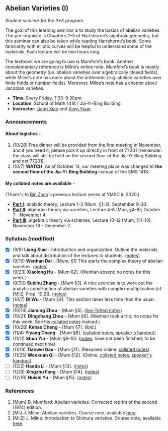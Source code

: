 ## Abelian Varieties (I)

_Student seminar for the 3+X program._

The goal of this learning seminar is to study the basics of abelian varieties. The pre-requisite is Chapters 2–3 of Hartshorne’s algebraic geometry, but this seminar can also be taken while reading Hartshorne’s book. Some familiarity with elliptic curves will be helpful to understand some of the materials. Each lecture will be two hours long. 

The textbook we are going to use is Mumford’s book. Another complementary reference is Milne’s online note. Mumford’s book is mostly about the geometry (i.e. abelian varieties over algebraically closed fields), while Milne’s note has more about the arithmetic (e.g. abelian varieties over finite fields or number fields). Moreover, Milne’s note has a chapter about Jacobian varieties.
- **Time**: Every Friday, 7:30-9:30pm.
- **Location**: School of Math 1418 / Jia-Yi-Bing Building.
- **Instructor**: [Liang Xiao](https://bicmr.pku.edu.cn/~lxiao/index.htm) and [Xinyi Yuan](https://bicmr.pku.edu.cn/~yxy/).

### Announcements

#### About logistics -

1. (10/28) Free dinner will be provided from the first meeting in November, and if you need it, please pick it up directly in front of 77201 (remainder: the class will still be held on the second floor of the Jia-Yi-Bing Building and not 77201).
2. (10/7) **WATCH**: As of October 14, our meeting place was changed to **the second floor of the Jia-Yi-Bing Building** instead of the SMS 1418.

#### My collated notes are available -

(Thank's to [Bin Zhao](https://sites.google.com/site/zhaobinmath/)'s previous lecture series at YMSC in 2020.)

- [**Part I**](././AV(I).pdf): analytic theory, Lecture 1-3 (Mum, §1-3); September 9-30.
- [**Part II**](././AV(II).pdf): algebraic theory via varieties, Lecture 4-8 (Mun, §4-8); October 7 - November 4.
- [**Part III**](././AV(III).pdf): algebraic theory via schemes, Lecture 10-12 (Mum, §11-13); November 18 - December 2.


### Syllabus (modified)

- [x] (9/9) **Liang Xiao** - Introduction and organization. Outline the materials and talk about distribution of the lectures to students. ([notes](././AV0.pdf))
- [x] (9/16) **Wenhan Dai** - [Mum, §1] This starts the complex theory of abelian varieties. ([notes](././AV1.pdf))
- [x] (9/23) **Xiaolong Hu** - [Mum §2]. (Wenhan absent; no notes for this week.)
- [x] (9/30) **Suichu Zhang** - [Mum §3]. A nice exercise is to work out the analytic construction of abelian varieties with complex multiplication (cf. [Mil2, Prop. 10.2]). ([notes](././AV3.pdf))
- [x] (10/7) **Di Wu** - [Mum §4]. This section takes less time than the usual. ([notes](././AV4.pdf))
- [x] (10/14) **Jiaming Zhou** - [Mum §5]. ([live-TeXed notes](././AV5.pdf))
- [x] (10/21) **Dingchang Zhou** - [Mum §6]. (Wenhan took a trip; no notes for this week. See his [collated notes](././AV(II).pdf) instead.)
- [x] (10/28) **Kehao Cheng** - [Mum §7]. (ibid.)
- [x] (11/4) **Yiyang Chang** - [Mum §8]. ([collated notes](././AV(II).pdf), [speaker's handout](././AV8s.pdf))
- [x] (11/11) **Shun Yin** - [Mum §9-10]. ([notes](././AV9.pdf); have not been finished; to be continued next time)
- [x] (11/18) **Tianwei Gao** - [Mum §11]. (Resumed online. [collated notes](././AV(II).pdf))
- [x] (11/25) **Wenxuan Qi** - [Mum §12]. (Online. [collated notes](././AV(II).pdf), [speaker's handout](././AV11s.pdf))
- [ ] (12/2) **Haoda Li** - [Mum §13]. ([notes](././AV12.pdf))
- [ ] (12/9) **Xingzhu Fang** - [Mum §14]. ([notes](././AV13.pdf))
- [ ] (12/16) **Huishi Yu** - [Mum §15]. ([notes](././AV14.pdf))

### References
1. [Mum] D. Mumford: Abelian varieties. Corrected reprint of the second (1974) edition.
2. [Mil] J. Milne: Abelian varieties. Course note, available [here](https://www.jmilne.org/math/CourseNotes/AV.pdf).
3. [Mil2] J. Milne: Introduction to Shimura varieties. Course note, available [here](https://www.jmilne.org/math/xnotes/svi.pdf).